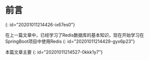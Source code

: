 # 前言
{: id="20201011214426-ix67es0"}

在上一篇文章中，已经学习了Redis数据库的基本知识，现在开始学习在SpringBoot项目中使用Redis
{: id="20201011214429-gyx6p23"}

本篇文章主要
{: id="20201011214527-0kkk1y7"}
